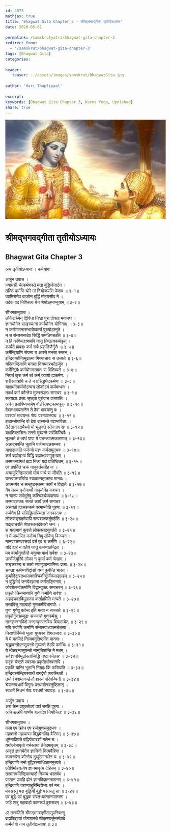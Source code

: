 ```yaml
---    
id: 4073    
mathjax: true    
title: 'Bhagwat Gita Chapter 3 - श्रीमद्भगवद्गीता तृतीयोऽध्यायः'    
date: 2020-05-01    

permalink: /samskrutyatra/bhagwat-gita-chapter-3
redirect_from: 
  - '/samskrut/bhagwat-gita-chapter-3'
tags: [Bhagwat Gita]    
categories:    
    
header:    
   teaser: ../assets/images/samskrut/BhagwatGita.jpg    
    
author: 'Hari Thapliyaal'    
    
excerpt:    
keywords: [Bhagwat Gita Chapter 3, Karma Yoga, Upnishad]       
share: true    
---    
```

    
![](../assets/images/samskrut/BhagwatGita.jpg)    
    
# श्रीमद्भगवद्गीता तृतीयोऽध्यायः    
## Bhagwat Gita Chapter 3    

अथ तृतीयोऽध्यायः ।    कर्मयोगः    
    
अर्जुन उवाच ।    
ज्यायसी चेत्कर्मणस्ते मता बुद्धिर्जनार्दन ।    
तत्किं कर्मणि घोरे मां नियोजयसि केशव ॥ ३-१॥    
व्यामिश्रेणेव वाक्येन बुद्धिं मोहयसीव मे ।    
तदेकं वद निश्चित्य येन श्रेयोऽहमाप्नुयाम् ॥ ३-२॥    
    
श्रीभगवानुवाच ।    
लोकेऽस्मिन् द्विविधा निष्ठा पुरा प्रोक्ता मयानघ ।    
ज्ञानयोगेन साङ्ख्यानां कर्मयोगेन योगिनाम् ॥ ३-३॥    
न कर्मणामनारम्भान्नैष्कर्म्यं पुरुषोऽश्नुते ।    
न च संन्यसनादेव सिद्धिं समधिगच्छति ॥ ३-४॥    
न हि कश्चित्क्षणमपि जातु तिष्ठत्यकर्मकृत् ।    
कार्यते ह्यवशः कर्म सर्वः प्रकृतिजैर्गुणैः ॥ ३-५॥    
कर्मेन्द्रियाणि संयम्य य आस्ते मनसा स्मरन् ।    
इन्द्रियार्थान्विमूढात्मा मिथ्याचारः स उच्यते ॥ ३-६॥    
यस्त्विन्द्रियाणि मनसा नियम्यारभतेऽर्जुन ।    
कर्मेन्द्रियैः कर्मयोगमसक्तः स विशिष्यते ॥ ३-७॥    
नियतं कुरु कर्म त्वं कर्म ज्यायो ह्यकर्मणः ।    
शरीरयात्रापि च ते न प्रसिद्ध्येदकर्मणः ॥ ३-८॥    
यज्ञार्थात्कर्मणोऽन्यत्र लोकोऽयं कर्मबन्धनः ।    
तदर्थं कर्म कौन्तेय मुक्तसङ्गः समाचर ॥ ३-९॥    
सहयज्ञाः प्रजाः सृष्ट्वा पुरोवाच प्रजापतिः ।    
अनेन प्रसविष्यध्वमेष वोऽस्त्विष्टकामधुक् ॥ ३-१०॥    
देवान्भावयतानेन ते देवा भावयन्तु वः ।    
परस्परं भावयन्तः श्रेयः परमवाप्स्यथ ॥ ३-११॥    
इष्टान्भोगान्हि वो देवा दास्यन्ते यज्ञभाविताः ।    
तैर्दत्तानप्रदायैभ्यो यो भुङ्क्ते स्तेन एव सः ॥ ३-१२॥    
यज्ञशिष्टाशिनः सन्तो मुच्यन्ते सर्वकिल्बिषैः ।    
भुञ्जते ते त्वघं पापा ये पचन्त्यात्मकारणात् ॥ ३-१३॥    
अन्नाद्भवन्ति भूतानि पर्जन्यादन्नसम्भवः ।    
यज्ञाद्भवति पर्जन्यो यज्ञः कर्मसमुद्भवः ॥ ३-१४॥    
कर्म ब्रह्मोद्भवं विद्धि ब्रह्माक्षरसमुद्भवम् ।    
तस्मात्सर्वगतं ब्रह्म नित्यं यज्ञे प्रतिष्ठितम् ॥ ३-१५॥    
एवं प्रवर्तितं चक्रं नानुवर्तयतीह यः ।    
अघायुरिन्द्रियारामो मोघं पार्थ स जीवति ॥ ३-१६॥    
यस्त्वात्मरतिरेव स्यादात्मतृप्तश्च मानवः ।    
आत्मन्येव च सन्तुष्टस्तस्य कार्यं न विद्यते ॥ ३-१७॥    
नैव तस्य कृतेनार्थो नाकृतेनेह कश्चन ।    
न चास्य सर्वभूतेषु कश्चिदर्थव्यपाश्रयः ॥ ३-१८॥    
तस्मादसक्तः सततं कार्यं कर्म समाचर ।    
असक्तो ह्याचरन्कर्म परमाप्नोति पूरुषः ॥ ३-१९॥    
कर्मणैव हि संसिद्धिमास्थिता जनकादयः ।    
लोकसङ्ग्रहमेवापि सम्पश्यन्कर्तुमर्हसि ॥ ३-२०॥    
यद्यदाचरति श्रेष्ठस्तत्तदेवेतरो जनः ।    
स यत्प्रमाणं कुरुते लोकस्तदनुवर्तते ॥ ३-२१॥    
न मे पार्थास्ति कर्तव्यं त्रिषु लोकेषु किञ्चन ।    
नानवाप्तमवाप्तव्यं वर्त एव च कर्मणि ॥ ३-२२॥    
यदि ह्यहं न वर्तेयं जातु कर्मण्यतन्द्रितः ।    
मम वर्त्मानुवर्तन्ते मनुष्याः पार्थ सर्वशः ॥ ३-२३॥    
उत्सीदेयुरिमे लोका न कुर्यां कर्म चेदहम् ।    
सङ्करस्य च कर्ता स्यामुपहन्यामिमाः प्रजाः ॥ ३-२४॥    
सक्ताः कर्मण्यविद्वांसो यथा कुर्वन्ति भारत ।    
कुर्याद्विद्वांस्तथासक्तश्चिकीर्षुर्लोकसङ्ग्रहम् ॥ ३-२५॥    
न बुद्धिभेदं जनयेदज्ञानां कर्मसङ्गिनाम् ।    
जोषयेत्सर्वकर्माणि विद्वान्युक्तः समाचरन् ॥ ३-२६॥    
प्रकृतेः क्रियमाणानि गुणैः कर्माणि सर्वशः ।    
अहङ्कारविमूढात्मा कर्ताहमिति मन्यते ॥ ३-२७॥    
तत्त्ववित्तु महाबाहो गुणकर्मविभागयोः ।    
गुणा गुणेषु वर्तन्त इति मत्वा न सज्जते ॥ ३-२८॥    
प्रकृतेर्गुणसम्मूढाः सज्जन्ते गुणकर्मसु ।    
तानकृत्स्नविदो मन्दान्कृत्स्नविन्न विचालयेत् ॥ ३-२९॥    
मयि सर्वाणि कर्माणि संन्यस्याध्यात्मचेतसा ।    
निराशीर्निर्ममो भूत्वा युध्यस्व विगतज्वरः ॥ ३-३०॥    
ये मे मतमिदं नित्यमनुतिष्ठन्ति मानवाः ।    
श्रद्धावन्तोऽनसूयन्तो मुच्यन्ते तेऽपि कर्मभिः ॥ ३-३१॥    
ये त्वेतदभ्यसूयन्तो नानुतिष्ठन्ति मे मतम् ।    
सर्वज्ञानविमूढांस्तान्विद्धि नष्टानचेतसः ॥ ३-३२॥    
सदृशं चेष्टते स्वस्याः प्रकृतेर्ज्ञानवानपि ।    
प्रकृतिं यान्ति भूतानि निग्रहः किं करिष्यति ॥ ३-३३॥    
इन्द्रियस्येन्द्रियस्यार्थे रागद्वेषौ व्यवस्थितौ ।    
तयोर्न वशमागच्छेत्तौ ह्यस्य परिपन्थिनौ ॥ ३-३४॥    
श्रेयान्स्वधर्मो विगुणः परधर्मात्स्वनुष्ठितात् ।    
स्वधर्मे निधनं श्रेयः परधर्मो भयावहः ॥ ३-३५॥    
    
अर्जुन उवाच ।    
अथ केन प्रयुक्तोऽयं पापं चरति पूरुषः ।    
अनिच्छन्नपि वार्ष्णेय बलादिव नियोजितः ॥ ३-३६॥    
    
श्रीभगवानुवाच ।    
काम एष क्रोध एष रजोगुणसमुद्भवः ।    
महाशनो महापाप्मा विद्ध्येनमिह वैरिणम् ॥ ३-३७॥    
धूमेनाव्रियते वह्निर्यथादर्शो मलेन च ।    
यथोल्बेनावृतो गर्भस्तथा तेनेदमावृतम् ॥ ३-३८॥    
आवृतं ज्ञानमेतेन ज्ञानिनो नित्यवैरिणा ।    
कामरूपेण कौन्तेय दुष्पूरेणानलेन च ॥ ३-३९॥    
इन्द्रियाणि मनो बुद्धिरस्याधिष्ठानमुच्यते ।    
एतैर्विमोहयत्येष ज्ञानमावृत्य देहिनम् ॥ ३-४०॥    
तस्मात्त्वमिन्द्रियाण्यादौ नियम्य भरतर्षभ ।    
पाप्मानं प्रजहि ह्येनं ज्ञानविज्ञाननाशनम् ॥ ३-४१॥    
इन्द्रियाणि पराण्याहुरिन्द्रियेभ्यः परं मनः ।    
मनसस्तु परा बुद्धिर्यो बुद्धेः परतस्तु सः ॥ ३-४२॥    
एवं बुद्धेः परं बुद्ध्वा संस्तभ्यात्मानमात्मना ।    
जहि शत्रुं महाबाहो कामरूपं दुरासदम् ॥ ३-४३॥    
    
ॐ तत्सदिति श्रीमद्भगवद्गीतासूपनिषत्सु    
ब्रह्मविद्यायां योगशास्त्रे श्रीकृष्णार्जुनसंवादे    
कर्मयोगो नाम तृतीयोऽध्यायः ॥ ३॥    
    
    
    
